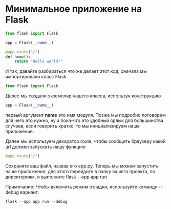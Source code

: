 # Минимальное приложение на Flask

```python
from flask import Flask

app = Flask(__name__)

@app.route("/")
def home():
    return "Hello world!"
```

И так, давайте разбираться что же делает этот код, сначала мы импортировали класс Flask
```python
from flask import Flask
```

Далее мы создали экземпляр нашего класса, используя конструкцию 
```python
app = Flask(__name__)
```

первый аргумент __name__ это имя модуля. Позже мы подробно поговорим для чего это нужно, ну а пока-что это удобный ярлык для большинства случаев, если говорить кратко, то мы инициализируем наше приложение.

Далее мы используем декоратор route, чтобы сообщить браузеру какой url должен запускать нашу функцию 

```python
@app.route("/")
```

Сохраните ваш файл, назвав его app.py. Теперь мы можем запустить наше приложение, для этого перейдите в папку вашего проекта, по директориям, и выполните flask --app app run

Примечание:
Чтобы включить режим отладки, используйте команду --debug вариант.
```python
flask --app app run --debug
```